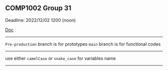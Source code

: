 ## COMP1002 Group 31
Deadline: 2022/12/02 1200 (noon)

[Doc](https://github.com/steve2130/COMP1002_Group_Project/blob/dd8b5d63e6e94bbf519e528142abe9ce572016a1/Project_Document.pdf)

- - - 
`Pre-production` branch is for prototypes
`main` branch is for functional codes

- - - 
use either `camelCase` or `snake_case` for variables name

- - - 
